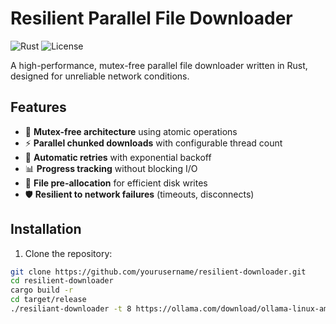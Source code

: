 
# Resilient Parallel File Downloader

![Rust](https://img.shields.io/badge/Rust-1.70+-orange.svg)
![License](https://img.shields.io/badge/License-MIT-blue.svg)

A high-performance, mutex-free parallel file downloader written in Rust, designed for unreliable network conditions.

## Features

- 🚀 **Mutex-free architecture** using atomic operations
- ⚡ **Parallel chunked downloads** with configurable thread count
- 🔄 **Automatic retries** with exponential backoff
- 📊 **Progress tracking** without blocking I/O
- 💾 **File pre-allocation** for efficient disk writes
- 🛡️ **Resilient to network failures** (timeouts, disconnects)

## Installation

1. Clone the repository:
```bash
git clone https://github.com/yourusername/resilient-downloader.git
cd resilient-downloader
cargo build -r
cd target/release
./resiliant-downloader -t 8 https://ollama.com/download/ollama-linux-amd64.tgz
